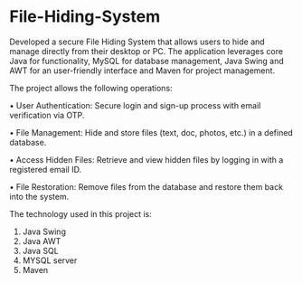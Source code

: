 # File-Hiding-System
Developed a secure File Hiding System that allows users to hide and manage directly from their desktop or PC. The application leverages core Java for functionality, MySQL for database management, Java Swing and AWT for an user-friendly interface and Maven for project management.

The project allows the following operations:

•	User Authentication: Secure login and sign-up process with email verification via OTP.

•	File Management: Hide and store files (text, doc, photos, etc.) in a defined database.

•	Access Hidden Files: Retrieve and view hidden files by logging in with a registered email ID.

•	File Restoration: Remove files from the database and restore them back into    the system.

The technology used in this project is:

1. Java Swing
2. Java AWT
3. Java SQL
4. MYSQL server
5. Maven 